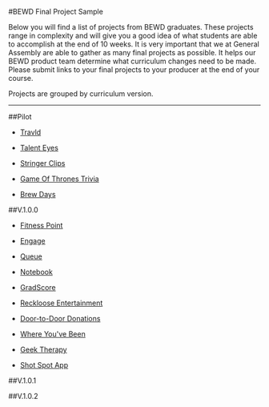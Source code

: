 #BEWD Final Project Sample

Below you will find a list of projects from BEWD graduates. These projects range in complexity and will give you a good idea of what students are able to accomplish at the end of 10 weeks. It is very important that we at General Assembly are able to gather as many final projects as possible. It helps our BEWD product team determine what curriculum changes need to be made. Please submit links to your final projects to your producer at the end of your course.

Projects are grouped by curriculum version.

---

##Pilot


*	[Travld](http://glacial-everglades-2256.herokuapp.com/)

*	[Talent Eyes](http://talenteyes.heroku.com) 

*	[Stringer Clips](obscure-depths-9645.herokuapp.com) 

*	[Game Of Thrones Trivia](http://enigmatic-ravine-9938.herokuapp.com/)

*	[Brew Days](https://mighty-hollows-1449.herokuapp.com)


##V.1.0.0

*	[Fitness Point](http://fitnesspoint.herokuapp.com/)

*	[Engage](http://lecture-engage.herokuapp.com) 

*	[Queue](http://shielded-thicket-7569.herokuapp.com/)

*	[Notebook](http://mighty-journey-3205.herokuapp.com/)

*	[GradScore](http://protected-crag-2848.herokuapp.com/)

*	[Reckloose Entertainment](http://quote.reckloose.com/users/sign_in)

*	[Door-to-Door Donations](http://adamoverstreet-final-project.herokuapp.com/users/sign_in)

*	[Where You've Been](https://polar-dawn-2496.herokuapp.com/)

*	[Geek Therapy](http://geektherapy.io/welcome)

*	[Shot Spot App](https://github.com/gortega56/Shot_Spot_App)



##V.1.0.1 



##V.1.0.2


